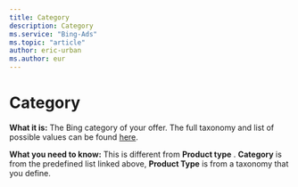 ```yaml
---
title: Category
description: Category
ms.service: "Bing-Ads"
ms.topic: "article"
author: eric-urban
ms.author: eur
---
```


# Category

**What it is:**  The Bing category of your offer. The full taxonomy and list of possible values can be found [here](https://go.microsoft.com/fwlink?LinkId=620783).

**What you need to know:**  This is different from **Product type** . **Category**  is from the predefined list linked above, **Product Type**  is from a taxonomy that you define.


